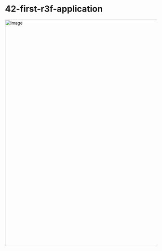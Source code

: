 # 42-first-r3f-application


<img width="749" alt="image" src="https://user-images.githubusercontent.com/76037764/206905617-f4fb5909-35a9-421a-a630-639725d7303a.png">
